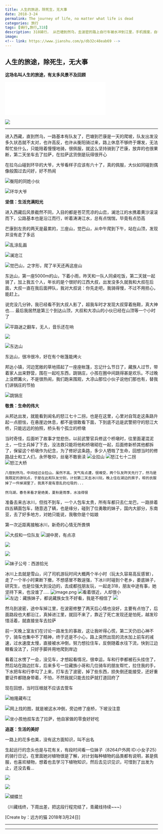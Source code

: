 ```yaml
---
title: 人生的旅途，除死生，无大事
date: 2018-3-24
permalink: The journey of life, no matter what life is dead
categories: 旅行 
tags: [骑行,旅行,318]
description: 318骑行， 从巴塘到然乌，去波密的路上自行车被水冲到江里，手机报废，自行车半废，只好坐车前往拉萨，318终
image: 
<!-- link: https://www.jianshu.com/p/db32c48eab69 -->
---
```

<p class="description"></p>


## 人生的旅途，除死生，无大事

**这场名叫人生的旅途，有太多风景不及回顾**

<iframe frameborder="no" border="0" marginwidth="0" marginheight="0" width=330 height=110 src="//music.163.com/outchain/player?type=1&id=34615586&auto=0&height=90"></iframe>

![](http://upload-images.jianshu.io/upload_images/6273500-593d1a6eb246a292?imageMogr2/auto-orient/strip%7CimageView2/2/w/1240)

<!-- more -->

---
 进入西藏，直到然乌，一路基本有队友了，巴塘到芒康是一天的爬坡，队友出发没多久状态就不太对，也许高反，也许从衡阳骑过来，路上休息不够终于爆发，无法帮忙些什么，只能陪着慢慢地骑，很佩服，就这么坚持骑到了芒康，放弃的也很果断，第二天坐车去了拉萨，在拉萨这货倒是玩得很开心

在拉乌山碰到环华的大爷，大爷看样子应该有六十了，真的佩服，大伙如同碰到偶像般围过去问好，好不热闹

![衡阳的同姓小伙](http://upload-images.jianshu.io/upload_images/6273500-3f48a2e563f2513d?imageMogr2/auto-orient/strip%7CimageView2/2/w/1240)

![环华大爷](http://upload-images.jianshu.io/upload_images/6273500-5d4a95f203f25bf7?imageMogr2/auto-orient/strip%7CimageView2/2/w/1240)

**坚信：生活充满阳光**

进入西藏后风景截然不同，入目的都是苍茫荒凉的山峦，澜沧江的水携着黄沙滚滚而下，公路基本也是沿江而行，听着涛涛江水，总有点惴惴，毕竟有点恐高

芒康到左贡的两天是最累的，三座山，觉巴山，从中午爬到下午，站在山顶，发现并没有走了多远

![乱涂乱画](http://upload-images.jianshu.io/upload_images/6273500-15833eb31903f569?imageMogr2/auto-orient/strip%7CimageView2/2/w/1240)

![澜沧江](http://upload-images.jianshu.io/upload_images/6273500-0592f7ff77820107?imageMogr2/auto-orient/strip%7CimageView2/2/w/1240)

![觉巴山，之字形，爬了半天还再这座山](http://upload-images.jianshu.io/upload_images/6273500-f9ed0ff8be3363cb?imageMogr2/auto-orient/strip%7CimageView2/2/w/1240)


东达山，第一座5000m的山，下着小雨，昨天和一队人同桌吃饭，第二天就一起骑了，加上我五个人，年长的是个很好的江西大叔，出发没多久就我和大叔在后面，大叔一直在我后面押队，我对大叔说：你先走吧，我骑得慢，不过不用担心，能赶上。

说完没几分钟，我已经看不到大叔人影了，超我车时才发现大叔穿着拖鞋，真大神也.... 最后我居然是第三个到达山顶，大叔和大凉山的小伙已经在山顶等一个小时了

![平路迷之翻车，无人，音乐还在响](http://upload-images.jianshu.io/upload_images/6273500-e90ffd17581ad480?imageMogr2/auto-orient/strip%7CimageView2/2/w/1240)

![](http://upload-images.jianshu.io/upload_images/6273500-a60570829034e0bc?imageMogr2/auto-orient/strip%7CimageView2/2/w/1240)

![东达山](http://upload-images.jianshu.io/upload_images/6273500-1524d7cb13c96dc6?imageMogr2/auto-orient/strip%7CimageView2/2/w/1240)

东达山，很冷很冷，好在有个帐篷能烤火

邦达小镇，河边宽敞的草地搭起了一座座帐篷，忘记什么节日了，藏族人过节，带着家人出来野营，围在一起吃东西，跳锅庄，小孩在圈中间跳得甚是欢乐。不过晚上没燃篝火，不是很热闹，我们跑来围观，大凉山那位小伙子说他们那也有，替我们讲锅庄的节拍

![跳锅庄](http://upload-images.jianshu.io/upload_images/6273500-1347cd73babcec60?imageMogr2/auto-orient/strip%7CimageView2/2/w/1240)

**敬畏：生命的伟大**

从邦达出发，就能看到闻名的怒江七十二拐，也是在这里，心里对自驾走这条路升起一点胆怯，在悬崖边休息，都不是很敢看下面，下到底不远是武警把守的怒江大桥，只能远远的拍照，桥头有个孤立的桥墩

当时奇怪，后面听了故事才觉悲伤，以前武警官兵修这个桥墩时，往里面灌混泥土，一位士兵掉了下去，没法救只能将他和桥墩砌在一起，后面修新桥其他都拆了，保留这个桥墩作为纪念，为了修好这条路，多少人牺牲了生命，回想当时的修路战士和工人们，永怀敬仰，丝毫不敢亵渎
![业拉山](https://upload-images.jianshu.io/upload_images/6273500-07049047b7303348.png?imageMogr2/auto-orient/strip%7CimageView2/2/w/1240)
![怒江七十二拐](https://upload-images.jianshu.io/upload_images/6273500-14f47a3c1ec140a4.png?imageMogr2/auto-orient/strip%7CimageView2/2/w/1240)
![怒江大桥](https://upload-images.jianshu.io/upload_images/6273500-9240d7f71de000bd.png?imageMogr2/auto-orient/strip%7CimageView2/2/w/1240)


    八宿到然乌，中间经过业拉山，虽然不高，天气有点遭，很难受，两个队友昨天先行了，然乌是我既定的游玩点，于是在此和队友分别，计划第二天去冰川玩，晚上住在湖边的房子，晾的衣服掉了一件掉湖里了，我真不是有意乱扔垃圾的...

    然乌湖，春冬来看才是绝美，夏秋是雨季，水浊得很

准备去来古冰川，但找不到车，一个人包车太贵，所有车都只去仁龙巴，一路排着四五辆面包车，随意选了辆，也是缘分，碰到了位勇敢的妹子，国内大部分，东南亚，去了好多地方，对她只能说，我敬你是个姑娘 

第一次近距离接触冰川，新奇的心情无所畏惧 

![大叔和一位队友](https://upload-images.jianshu.io/upload_images/6273500-2d86b021fb9641fe.png?imageMogr2/auto-orient/strip%7CimageView2/2/w/1240)
![湖中房，有点凉](https://upload-images.jianshu.io/upload_images/6273500-b57c84a7055c72b1.png?imageMogr2/auto-orient/strip%7CimageView2/2/w/1240)

![](http://upload-images.jianshu.io/upload_images/6273500-908dcb82d6b99f21?imageMogr2/auto-orient/strip%7CimageView2/2/w/1240)

![](http://upload-images.jianshu.io/upload_images/6273500-9e3e83a9e7cc960d?imageMogr2/auto-orient/strip%7CimageView2/2/w/1240)

![妹子公号：西游拾光](http://upload-images.jianshu.io/upload_images/6273500-ff77b69a62b5e8f9?imageMogr2/auto-orient/strip%7CimageView2/2/w/1240)

冰川上去就是雪山，问了司机游玩时间大概两个半小时（玩太久容易高反感冒），走了一个半小时果断下撤，不想感冒不敢逞强，下冰川时碰到个老乡，娄底妹子，研究生，也是位强大到没边的，去成都找朋友玩，一起走318，朋友中途有事，她坚持下来，也没谁了.....
![image.png](https://upload-images.jianshu.io/upload_images/6273500-d30fdef230a34db9.png?imageMogr2/auto-orient/strip%7CimageView2/2/w/1240)
![看着很近，人却很小](https://upload-images.jianshu.io/upload_images/6273500-d98a76099a153d5b.png?imageMogr2/auto-orient/strip%7CimageView2/2/w/1240)
![左边：藏族妹子，都说藏族女生不好看，我是不相信了](https://upload-images.jianshu.io/upload_images/6273500-e473933eb710a99f.png?imageMogr2/auto-orient/strip%7CimageView2/2/w/1240)
![](https://upload-images.jianshu.io/upload_images/6273500-4a45fb32d583a459.png?imageMogr2/auto-orient/strip%7CimageView2/2/w/1240)

 然乌到波密，途中车掉江里，在波密修整了两天后心情也没好，主要有点怕了，后面路段也大都沿江，真掉进江里，就回不来了，靠近了死亡发现还是怕死，越发珍惜活着，就直接坐车去拉萨

前一天晚上室友们在讨论一路发生的事故，这让我听得心慌，第二天仍旧心神不宁，骑车也集中不了精神，终于还是不小心，路上突然出现的流水加上前车的减速，过水速度太慢，直接被水冲倒，努力想拉住车，反倒随着水往下流，快到江边眼看没法了，只好手脚并用地爬到岸边 

看着江水愣了一会，没见车，才想起看情况，很幸运，车和行李都被石头挂住了，然后站在路边拦车，后来多亏一位藏族小哥和几位骑车的朋友帮忙，拉住我的手，下水把车和行李勾了上来，打车去了波密，掉了些东西，损失倒还能接受，还好重要证件都随身带着，不怕，不然我就只能去拉萨就打道回府了 

现在回想，当时压根就不应该去管车 

![帕隆藏布江](https://upload-images.jianshu.io/upload_images/6273500-bad9d0d64a2c0dd6.png?imageMogr2/auto-orient/strip%7CimageView2/2/w/1240)

![网上找的图，就是被这水冲倒，旁边修了座桥，下坡没注意](https://upload-images.jianshu.io/upload_images/6273500-82649089802b5790.png?imageMogr2/auto-orient/strip%7CimageView2/2/w/1240)

![坐小孩他叔车去了拉萨，他自家做的零食好好吃](https://upload-images.jianshu.io/upload_images/6273500-6581ed37445bcae2.png?imageMogr2/auto-orient/strip%7CimageView2/2/w/1240)


 **追逐：生活的美好**

一路上的花多也美，没有这方面知识，叫不出名

生起远行的念头也是与花有关，有段时间看一位妹子（8264户外网 ID:小女子25）的骑行日记，在里面她对植物很是了解，对计划每种植物的品类都有说明，甚是佩服，也喜欢植物，想着也去学习下植物知识，然后去见识见识，可惜到了出发为止，还没去看...

![](https://upload-images.jianshu.io/upload_images/6273500-39cf8b966140d58c.png?imageMogr2/auto-orient/strip%7CimageView2/2/w/1240)

![](http://upload-images.jianshu.io/upload_images/6273500-e0dbdd16ae3ed1e9?imageMogr2/auto-orient/strip%7CimageView2/2/w/1240)

![蝴蝶兰](http://upload-images.jianshu.io/upload_images/6273500-fd7dd108f98c7945?imageMogr2/auto-orient/strip%7CimageView2/2/w/1240)

（川藏线终，下周出差，把这段行程完结了，青藏线待续~~~）




[Create by：远方的猫  2018年3月24日]

---


<hr />

